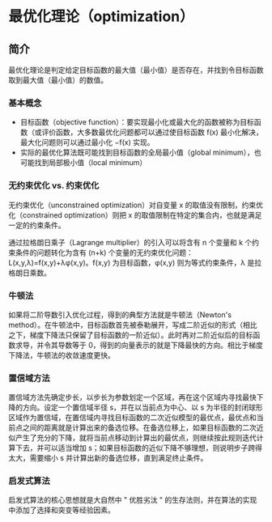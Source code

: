 # 最优化理论（optimization）

## 简介

最优化理论是判定给定目标函数的最大值（最小值）是否存在，并找到令目标函数取到最大值（最小值）的数值。

### 基本概念

- 目标函数（objective function）：要实现最小化或最大化的函数被称为目标函数（或评价函数，大多数最优化问题都可以通过使目标函数 f(x) 最小化解决，最大化问题则可以通过最小化 −f(x) 实现。
- 实际的最优化算法既可能找到目标函数的全局最小值（global minimum），也可能找到局部极小值（local minimum）

### 无约束优化 vs. 约束优化

无约束优化（unconstrained optimization）对自变量 x 的取值没有限制，约束优化（constrained optimization）则把 x 的取值限制在特定的集合内，也就是满足一定的约束条件。

通过拉格朗日乘子（Lagrange multiplier）的引入可以将含有 n 个变量和 k 个约束条件的问题转化为含有 (n+k) 个变量的无约束优化问题：L(x,y,λ)=f(x,y)+λφ(x,y)。f(x,y) 为目标函数，φ(x,y) 则为等式约束条件，λ 是拉格朗日乘数。

### 牛顿法

如果将二阶导数引入优化过程，得到的典型方法就是牛顿法（Newton's method）。在牛顿法中，目标函数首先被泰勒展开，写成二阶近似的形式（相比之下，梯度下降法只保留了目标函数的一阶近似）。此时再对二阶近似后的目标函数求导，并令其导数等于 0，得到的向量表示的就是下降最快的方向。相比于梯度下降法，牛顿法的收敛速度更快。

### 置信域方法

置信域方法先确定步长，以步长为参数划定一个区域，再在这个区域内寻找最快下降的方向。设定一个置信域半径 s，并在以当前点为中心、以 s 为半径的封闭球形区域作为置信域，在置信域内寻找目标函数的二次近似模型的最优点，最优点和当前点之间的距离就是计算出来的备选位移。在备选位移上，如果目标函数的二次近似产生了充分的下降，就将当前点移动到计算出的最优点，则继续按此规则迭代计算下去，并可以适当增加 s；如果目标函数的近似下降不够理想，则说明步子跨得太大，需要缩小 s 并计算出新的备选位移，直到满足终止条件。

### 启发式算法

启发式算法的核心思想就是大自然中 " 优胜劣汰 " 的生存法则，并在算法的实现中添加了选择和突变等经验因素。
